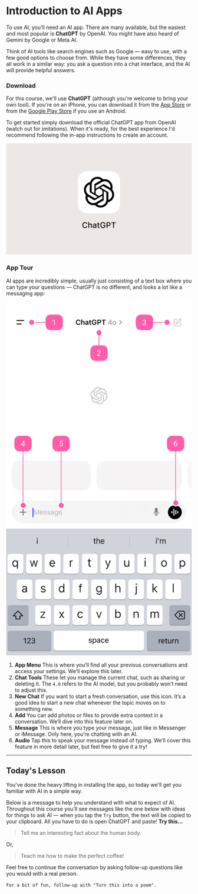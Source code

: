 # Introduction to AI Apps
To use AI, you’ll need an AI app. There are many available, but the easiest and most popular is **ChatGPT** by OpenAI. You might have also heard of Gemini by Google or Meta AI.

Think of AI tools like search engines such as Google — easy to use, with a few good options to choose from. While they have some differences, they all work in a similar way: you ask a question into a chat interface, and the AI will provide helpful answers.

### Download
For this course, we'll use **ChatGPT** (although you're welcome to bring your own tool). If you're on an iPhone, you can download it from the [App Store](https://apps.apple.com/us/app/chatgpt/id6448311069) or from the [Google Play Store](https://play.google.com/store/apps/details?id=com.openai.chatgpt) if you use an Android.

To get started simply download the official ChatGPT app from OpenAI (watch out for imitations). When it's ready, for the best experience I'd recommend following the in-app instructions to create an account.

![image](./assets/images/icon.png)

### App Tour
AI apps are incredibly simple, usually just consisting of a text box where you can type your questions &mdash; ChatGPT is no different, and looks a lot like a messaging app:

![image](./assets/images/tour.png)

1. **App Menu** This is where you’ll find all your previous conversations and access your settings. We’ll explore this later.
2. **Chat Tools** These let you manage the current chat, such as sharing or deleting it. The `4.0` refers to the AI model, but you probably won’t need to adjust this.
3. **New Chat** If you want to start a fresh conversation, use this icon. It’s a good idea to start a new chat whenever the topic moves on to something new.
4. **Add** You can add photos or files to provide extra context in a conversation. We’ll dive into this feature later on.
5. **Message** This is where you type your message, just like in Messenger or iMessage. Only here, you’re chatting with an AI.
6. **Audio** Tap this to speak your message instead of typing. We’ll cover this feature in more detail later, but feel free to give it a try!

***

## Today's Lesson
You've done the heavy lifting in installing the app, so today we'll get you familiar with AI in a simple way.

Below is a message to help you understand with what to expect of AI. Throughout this course you’ll see messages like the one below with ideas for things to ask AI — when you tap the `Try` button, the text will be copied to your clipboard. All you have to do is open ChatGPT and paste! **Try this...**

> Tell me an interesting fact about the human body.

Or,

> Teach me how to make the perfect coffee!

Feel free to continue the conversation by asking follow-up questions like you would with a real person.

```
For a bit of fun, follow-up with "Turn this into a poem".
```